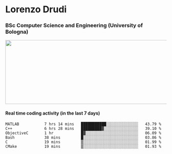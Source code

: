 # Lorenzo Drudi
### BSc Computer Science and Engineering (University of Bologna)

<img src="https://github-readme-stats-lorenzodrudi.vercel.app/api?username=LorenzoDrudi&count_private=true&show_icons=true&theme=gruvbox" height=200px width=550px>

<!---Use wakatime plugins to track the coding time--->
#### Real time coding activity (in the last 7 days)
<!--START_SECTION:waka-->

```text
MATLAB           7 hrs 14 mins   ███████████░░░░░░░░░░░░░░   43.79 %
C++              6 hrs 28 mins   █████████▓░░░░░░░░░░░░░░░   39.10 %
ObjectiveC       1 hr            █▓░░░░░░░░░░░░░░░░░░░░░░░   06.09 %
Bash             38 mins         █░░░░░░░░░░░░░░░░░░░░░░░░   03.86 %
C                19 mins         ▒░░░░░░░░░░░░░░░░░░░░░░░░   01.99 %
CMake            19 mins         ▒░░░░░░░░░░░░░░░░░░░░░░░░   01.93 %
```

<!--END_SECTION:waka-->
